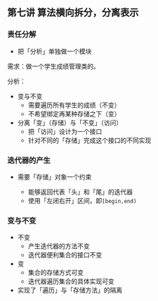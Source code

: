 ## 第七讲 算法横向拆分，分离表示

### 责任分解

- 把「分析」单独做一个模块

需求：做一个学生成绩管理类的。

分析：

- 变与不变
  - 需要遍历所有学生的成绩（不变）
  - 不希望绑定再某种存储之下（变）
- 分离「变」（存储）与「不变」（访问）
  - 把「访问」设计为一个接口
  - 针对不同的「存储」完成这个接口的不同实现

### 迭代器的产生

- 需要「存储」对象一个约束

  - 能够返回代表「头」和「尾」的迭代器
  - 使用「左闭右开」区间，即`[begin,end)`

  

### 变与不变

- 不变
  - 产生迭代器的方法不变
  - 迭代器便利集合的接口不变
- 变
  - 集合的存储方式可变
  - 迭代器遍历集合的具体实现可变
- 实现了「遍历」与「存储方法」的隔离

